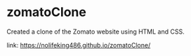 # zomatoClone
Created a clone of the Zomato website using HTML and CSS. 

link: https://nolifeking486.github.io/zomatoClone/
